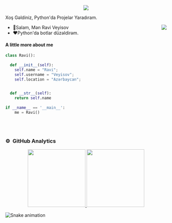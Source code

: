<p align="center">
  <a align="center"><img src="https://readme-typing-svg.herokuapp.com?&font=IBM+Plex+Sans&color=F72EE2&size=25&lines=Xoş Geldiniz+GitHub+Profilime!;I'm+a+competitive+programmer;I'm+a+Python+developer" /></a>
</p>
<p>Xoş Gəldiniz, Python'da Projelər Yaradıram.</p>
<img align="right" src="https://media.giphy.com/media/M9gbBd9nbDrOTu1Mqx/giphy.gif">
<ul>
  <li>👋Salam, Mən Ravi Veyisov</li>
  <li>❤️Python'da botlar düzəldirəm.</li>
</ul>

#### A little more about me
```python
class Ravi():
    
  def __init__(self):
    self.name = "Ravi";
    self.username = "Veyisov";
    self.location = "Azərbaycan";

    
  def __str__(self):
    return self.name
    
if __name__ == '__main__':
    me = Ravi()
````

<br><br>
### ⚙️ &nbsp;GitHub Analytics

<p align="center">
<a href="https://github.com/raviveyisof">
  <img height="180em" src="https://github-readme-stats-eight-theta.vercel.app/api?username=raviveyisof&show_icons=true&theme=algolia&include_all_commits=true&count_private=true"/>
  <img height="180em" src="https://github-readme-stats-eight-theta.vercel.app/api/top-langs/?username=raviveyisof&layout=compact&langs_count=8&theme=algolia"/>
</a>
</p>

![Snake animation](https://github.com/mirsaid-mirzohidov/mirsaid-mirzohidov/blob/output/github-contribution-grid-snake.svg)

